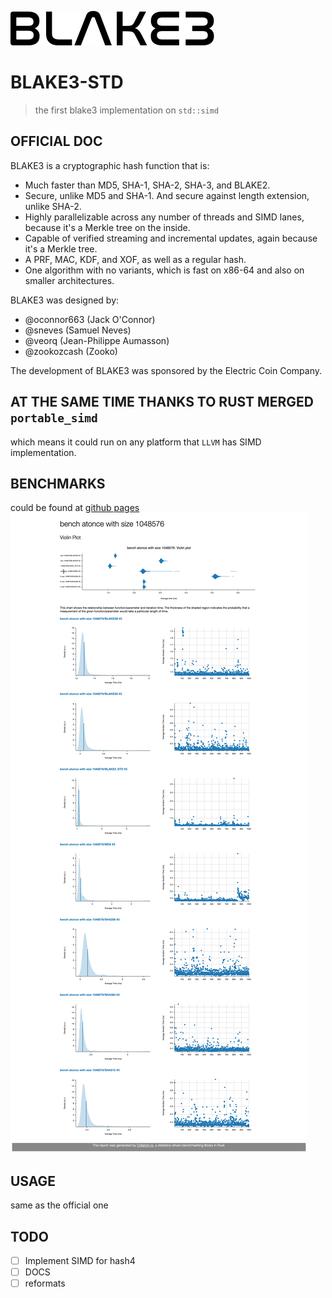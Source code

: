 ![blake3](BLAKE3.svg)
# BLAKE3-STD
> the first blake3 implementation on `std::simd`

## OFFICIAL DOC
BLAKE3 is a cryptographic hash function that is:

- Much faster than MD5, SHA-1, SHA-2, SHA-3, and BLAKE2.
- Secure, unlike MD5 and SHA-1. And secure against length extension, unlike SHA-2.
- Highly parallelizable across any number of threads and SIMD lanes, because it's a Merkle tree on the inside.
- Capable of verified streaming and incremental updates, again because it's a Merkle tree.
- A PRF, MAC, KDF, and XOF, as well as a regular hash.
- One algorithm with no variants, which is fast on x86-64 and also on smaller architectures.

BLAKE3 was designed by:

- @oconnor663 (Jack O'Connor)
- @sneves (Samuel Neves)
- @veorq (Jean-Philippe Aumasson)
- @zookozcash (Zooko)

The development of BLAKE3 was sponsored by the Electric Coin Company.

## AT THE SAME TIME THANKS TO RUST MERGED `portable_simd`
which means it could run on any platform that `LLVM` has SIMD implementation.

## BENCHMARKS
could be found at [github pages](https://lemonhx.moe/BLAKE3-STD/)
![part](bench.mac.png)
## USAGE
same as the official one

## TODO
- [ ] Implement SIMD for hash4
- [ ] DOCS
- [ ] reformats
